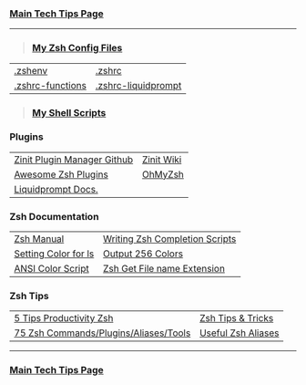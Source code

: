 ### [Main Tech Tips Page](https://github.com/sethfuller/tips/blob/main/tech_tips/README.md)

----------

> ### [My Zsh Config Files](https://github.com/sethfuller/tips/tree/main/config/Zsh)
|                                                                                        |                                                                                              |
|---------------------------------------------------------------------------------------------------|---------------------------------------------------------------------------------------------------------|
| [.zshenv](https://github.com/sethfuller/tips/tree/main/config/Zsh/.zshenv)                   |  [.zshrc](https://github.com/sethfuller/tips/tree/main/config/Zsh/.zshrc)                           |
| [.zshrc-functions](https://github.com/sethfuller/tips/tree/main/config/Zsh/.zshrc-functions) | [.zshrc-liquidprompt](https://github.com/sethfuller/tips/tree/main/config/Zsh/.zshrc-liquidprompt) |

> ### [My Shell Scripts](https://github.com/sethfuller/tips/tree/main/scripts/shell)


### Plugins
|                                                                                 |                                                     |
|---------------------------------------------------------------------------------|-----------------------------------------------------|
| [Zinit Plugin Manager Github](https://github.com/zdharma/zinit)                 | [Zinit Wiki](https://zdharma.github.io/zinit/wiki/) |
| [Awesome Zsh Plugins](https://github.com/unixorn/awesome-zsh-plugins)           | [OhMyZsh](https://github.com/ohmyzsh/ohmyzsh)       |
| [Liquidprompt Docs.](https://liquidprompt.readthedocs.io/en/stable/config.html) |                                                     |


### Zsh Documentation

|                                                                                                      |                                                                                                            |
|------------------------------------------------------------------------------------------------------|------------------------------------------------------------------------------------------------------------|
| [Zsh Manual](http://zsh.sourceforge.net/Doc/Release/index.html)                                      | [Writing Zsh Completion Scripts](https://mads-hartmann.com/2017/08/06/writing-zsh-completion-scripts.html) |
| [Setting Color for ls](https://www.cyberciti.biz/faq/apple-mac-osx-terminal-color-ls-output-option/) | [Output 256 Colors](https://askubuntu.com/questions/821157/print-a-256-color-test-pattern-in-the-terminal) |
| [ANSI Color Script](https://code.google.com/archive/p/ansi-color/)                                   | [Zsh Get File name Extension](https://zaiste.net/posts/zsh-get-filename-extension-path/)                   |

### Zsh Tips
|                                                                                                   |                                                                 |
|--------------------------------------------------------------------------------------------------------|---------------------------------------------------------------------|
| [5 Tips Productivity Zsh](https://opensource.com/article/18/9/tips-productivity-zsh)                   | [Zsh Tips & Tricks](https://www.sitepoint.com/zsh-tips-tricks/)     |
| [75 Zsh Commands/Plugins/Aliases/Tools](https://www.sitepoint.com/zsh-commands-plugins-aliases-tools/) | [Useful Zsh Aliases](https://gist.github.com/JonathanBeech/3403282) |

----------

### [Main Tech Tips Page](https://github.com/sethfuller/tips/blob/main/tech_tips/README.md)
